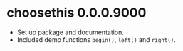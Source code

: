 # choosethis 0.0.0.9000

* Set up package and documentation.
* Included demo functions `begin()`, `left()` and `right()`.
